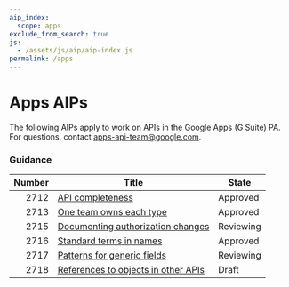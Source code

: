 ```yaml
---
aip_index:
  scope: apps
exclude_from_search: true
js:
  - /assets/js/aip/aip-index.js
permalink: /apps
---
```


# Apps AIPs

The following AIPs apply to work on APIs in the Google Apps (G Suite) PA. For
questions, contact apps-api-team@google.com.

### Guidance

| Number | Title                                            | State     |
| -----: | ------------------------------------------------ | --------- |
|   2712 | [API completeness](./2712.md)                    | Approved  |
|   2713 | [One team owns each type](./2713.md)             | Approved  |
|   2715 | [Documenting authorization changes](./2715.md)   | Reviewing |
|   2716 | [Standard terms in names](./2716.md)             | Approved  |
|   2717 | [Patterns for generic fields](./2717.md)         | Reviewing |
|   2718 | [References to objects in other APIs](./2718.md) | Draft     |
